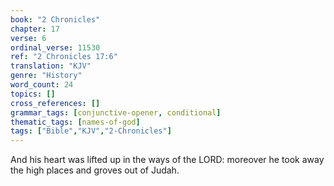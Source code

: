 ```yaml
---
book: "2 Chronicles"
chapter: 17
verse: 6
ordinal_verse: 11530
ref: "2 Chronicles 17:6"
translation: "KJV"
genre: "History"
word_count: 24
topics: []
cross_references: []
grammar_tags: [conjunctive-opener, conditional]
thematic_tags: [names-of-god]
tags: ["Bible","KJV","2-Chronicles"]
---
```

And his heart was lifted up in the ways of the LORD: moreover he took away the high places and groves out of Judah.

